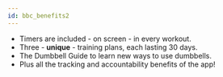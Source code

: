 ```yaml
---
id: bbc_benefits2
---
```


- Timers are included - on screen - in every workout.
- Three - **unique** - training plans, each lasting 30 days.
- The Dumbbell Guide to learn new ways to use dumbbells.
- Plus all the tracking and accountability benefits of the app!
